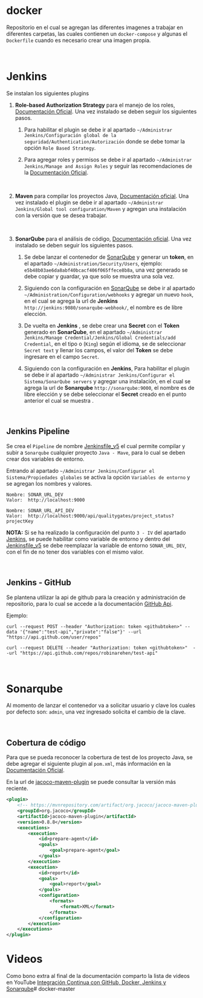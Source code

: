 # docker
Repositorio en el cual se agregan las diferentes imagenes a trabajar en diferentes carpetas, las cuales contienen un `docker-compose` y algunas el `Dockerfile` cuando es necesario crear una imagen propia.

<br>


# Jenkins
Se instalan los siguientes plugins

1. **Role-based Authorization Strategy** para el manejo de los roles, [Documentación Oficial](https://plugins.jenkins.io/role-strategy/). Una vez instalado se deben seguir los siguientes pasos.

	1. Para habilitar el plugin se debe ir al apartado `~/Administrar Jenkins/Configuración global de la seguridad/Authentication/Autorización` donde se debe tomar la opción `Role Based Strategy`. 	

	2. Para agregar roles y permisos se debe ir al apartado `~/Administrar Jenkins/Manage and Assign Roles` y seguir las recomendaciones de la [Documentación Oficial](https://plugins.jenkins.io/role-strategy/).

<br>

2. **Maven** para compilar los proyectos Java, [Documentación oficial](https://plugins.jenkins.io/maven-plugin/). Una vez instalado el plugin se debe ir al apartado `~/Administrar Jenkins/Global tool configuration/Maven` y agregan una instalación con la versión que se desea trabajar.

<br>

3. **SonarQube** para el análisis de código, [Documentación oficial](https://plugins.jenkins.io/sonar/). Una vez instalado se deben seguir los siguientes pasos.
	
	1. Se debe lanzar el contenedor de [SonarQube](#sonarqube) y generar un **token**, en el apartado `~/Administration/Security/Users`, ejemplo: `e5b48b03ae6da8abf40bcacf406f065ffece8b8a`, una vez generado se debe copiar y guardar, ya que solo se muestra una sola vez.
	
	2. Siguiendo con la configuración en [SonarQube](#sonarqube) se debe ir al apartado `~/Administration/Configuration/webhooks` y agregar un nuevo `hook`, en el cual se agrega la url de **Jenkins** `http://jenkins:9080/sonarqube-webhook/`, el nombre es de libre elección.

	3. De vuelta en **Jenkins** , se debe crear una **Secret** con el **Token** generado en **SonarQube**, en el apartado `~/Administrar Jenkins/Manage Credential/Jenkins/Global Credentials/add Credential`, en el tipo o (`King`) según el idioma, se de seleccionar `Secret text` y llenar los campos, el valor del **Token** se debe ingresare en el campo `Secret`. 
	
	4. Siguiendo con la configuración en **Jenkins**, Para habilitar el plugin se debe ir al apartado `~/Administrar Jenkins/Configurar el Sistema/SonarQube servers` y agregar una instalación, en el cual se agrega la url de **Sonarqube** `http://sonarqube:9000`, el nombre es de libre elección y se debe seleccionar el **Secret** creado en el punto anterior el cual se muestra .

<br>

## Jenkins Pipeline
Se crea el `Pipeline` de nombre [Jenkinsfile_v5](jenkins/Jenkinsfile_v5) el cual permite compilar y subir a `Sonarqube` cualquier proyecto `Java - Mave`, para lo cual se deben crear dos variables de entorno.

Entrando al apartado `~/Administrar Jenkins/Configurar el Sistema/Propiedades globales` se activa la opción `Variables de entorno` y se agregan los nombres y valores.

```
Nombre:	SONAR_URL_DEV
Valor:	http://localhost:9000

Nombre:	SONAR_URL_API_DEV
Valor:	http://localhost:9000/api/qualitygates/project_status?projectKey
```

**NOTA:** Si se ha realizado la configuración del punto `3 - IV` del apartado [Jenkins](#jenkins), se puede habilitar como variable de entorno y dentro del [Jenkinsfile_v5](jenkins/Jenkinsfile_v5) se debe reemplazar la variable de entorno `SONAR_URL_DEV`, con el fin de no tener dos variables con el mismo valor.

<br>

## Jenkins - GitHub
Se plantena utilizar la api de github para la creación y administración de repositorio, para lo cual se accede a la documentación
[GitHub Api](https://docs.github.com/en/rest/repos).

Ejemplo:
```
curl --request POST --header "Authorization: token <githubtoken>" --data '{"name":"test-api","private":"false"}' --url "https://api.github.com/user/repos"
 
curl --request DELETE --header "Authorization: token <githubtoken>"  --url "https://api.github.com/repos/robinarehen/test-api"
```

<br>

# Sonarqube
Al momento de lanzar el contenedor va a solicitar usuario y clave los cuales por defecto son: `admin`, una vez ingresado solicita el cambio de la clave.

<br>

## Cobertura de código 
Para que se pueda reconocer la cobertura de test de los proyecto Java, se debe agregar el siguiente plugin al `pom.xml`, más información en la [Documentación Oficial](https://docs.sonarqube.org/latest/analysis/test-coverage/test-coverage-parameters/).

En la url de [jacoco-maven-plugin](https://mvnrepository.com/artifact/org.jacoco/jacoco-maven-plugin) se puede consultar la versión más reciente.
```xml
<plugin>
	<!-- https://mvnrepository.com/artifact/org.jacoco/jacoco-maven-plugin -->
	<groupId>org.jacoco</groupId>
	<artifactId>jacoco-maven-plugin</artifactId>
	<version>0.8.8</version>
	<executions>
		<execution>
			<id>prepare-agent</id>
			<goals>
				<goal>prepare-agent</goal>
			</goals>
		</execution>
		<execution>
			<id>report</id>
			<goals>
				<goal>report</goal>
			</goals>
			<configuration>
				<formats>
					<format>XML</format>
				</formats>
			</configuration>
		</execution>
	</executions>
</plugin>
```

# Videos
Como bono extra al final de la documentación comparto la lista de videos en YouTube [Integración Continua con GitHub, Docker, Jenkins y Sonarqube](https://youtube.com/playlist?list=PLkZ7fyf7voZBhdbryb9pYphpNFqvO3d13)#   d o c k e r - m a s t e r  
 